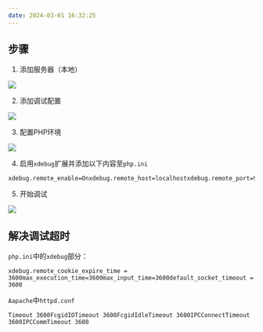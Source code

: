 ```yaml
---
date: 2024-03-01 16:32:25
---
```

## 步骤

1. 添加服务器（本地）

![](https://study.yinsel.top/assets/images/PhpStorm%E6%9C%AC%E5%9C%B0%E8%BF%9C%E7%A8%8B%E8%B0%83%E8%AF%95-1-f6a05e859b2860262fea477654d732cb.png)

2. 添加调试配置

![](https://study.yinsel.top/assets/images/PhpStorm%E6%9C%AC%E5%9C%B0%E8%BF%9C%E7%A8%8B%E8%B0%83%E8%AF%95-2-ad36fb6d96401c74b71f9099de6b2ef0.png)

3. 配置PHP环境

![](https://study.yinsel.top/assets/images/PhpStorm%E6%9C%AC%E5%9C%B0%E8%BF%9C%E7%A8%8B%E8%B0%83%E8%AF%95-3-7de7d6c76c4a2a2956b165dc880f0e92.png)

4. 启用`xdebug`扩展并添加以下内容至`php.ini`

```
xdebug.remote_enable=Onxdebug.remote_host=localhostxdebug.remote_port=9000xdebug.remote_handler=dbgpxdebug.idekey="phpstudy"xdebug.remote_autostart=On
```

5. 开始调试

![](https://study.yinsel.top/assets/images/PhpStorm%E6%9C%AC%E5%9C%B0%E8%BF%9C%E7%A8%8B%E8%B0%83%E8%AF%95-4-c28588384f1d94a9b3b19d58921b9e62.png)

## 解决调试超时
`php.ini`中的`xdebug`部分：

```
xdebug.remote_cookie_expire_time = 3600max_execution_time=3600max_input_time=3600default_socket_timeout = 3600
```

`Aapache`中`httpd.conf`

```
Timeout 3600FcgidIOTimeout 3600FcgidIdleTimeout 3600IPCConnectTimeout 3600IPCCommTimeout 3600
```